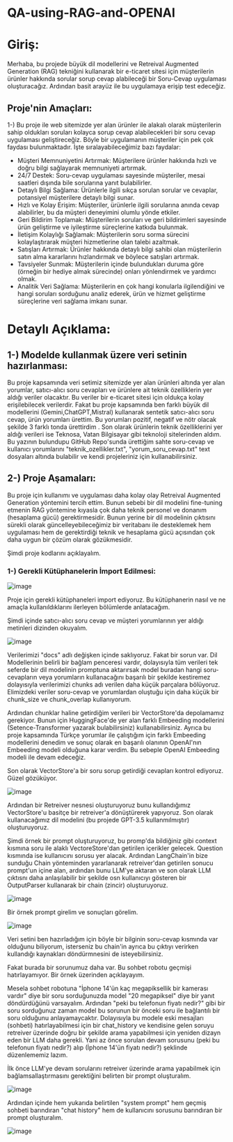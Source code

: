 # QA-using-RAG-and-OPENAI

# Giriş:
Merhaba, bu projede büyük dil modellerini ve Retreival Augmented Generation (RAG) tekniğini kullanarak bir e-ticaret sitesi için müşterilerin ürünler hakkında sorular sorup cevap alabileceği bir Soru-Cevap uygulaması oluşturacağız. Ardından basit arayüz ile bu uygulamaya erişip test edeceğiz.

## Proje'nin Amaçları:

1-) Bu proje ile web sitemizde yer alan ürünler ile alakalı olarak müşterilerin sahip oldukları soruları kolayca sorup cevap alabilecekleri bir soru cevap uygulaması geliştireceğiz. Böyle bir uygulamanın müşteriler için pek çok faydası bulunmaktadır. İşte sıralayabileceğimiz bazı faydalar:

* Müşteri Memnuniyetini Artırmak: Müşterilere ürünler hakkında hızlı ve doğru bilgi sağlayarak memnuniyeti artırmak.
* 24/7 Destek: Soru-cevap uygulaması sayesinde müşteriler, mesai saatleri dışında bile sorularına yanıt bulabilirler.
* Detaylı Bilgi Sağlama: Ürünlerle ilgili sıkça sorulan sorular ve cevaplar, potansiyel müşterilere detaylı bilgi sunar.
* Hızlı ve Kolay Erişim: Müşteriler, ürünlerle ilgili sorularına anında cevap alabilirler, bu da müşteri deneyimini olumlu yönde etkiler.
* Geri Bildirim Toplamak: Müşterilerin soruları ve geri bildirimleri sayesinde ürün geliştirme ve iyileştirme süreçlerine katkıda bulunmak.
* İletişim Kolaylığı Sağlamak: Müşterilerin soru sorma sürecini kolaylaştırarak müşteri hizmetlerine olan talebi azaltmak.
* Satışları Artırmak: Ürünler hakkında detaylı bilgi sahibi olan müşterilerin satın alma kararlarını hızlandırmak ve böylece satışları artırmak.
* Tavsiyeler Sunmak: Müşterilerin içinde bulundukları duruma göre (örneğin bir hediye almak sürecinde) onları yönlendirmek ve yardımcı olmak.
* Analitik Veri Sağlama: Müşterilerin en çok hangi konularla ilgilendiğini ve hangi soruları sorduğunu analiz ederek, ürün ve hizmet geliştirme süreçlerine veri sağlama imkanı sunar.


# Detaylı Açıklama:

## 1-) Modelde kullanmak üzere veri setinin hazırlanması:

Bu proje kapsamında veri setimiz sitemizde yer alan ürünleri altında yer alan yorumlar, satıcı-alıcı soru cevapları ve ürünlere ait teknik özelliklerin yer aldığı veriler olacaktır. Bu veriler bir e-ticaret sitesi için oldukça kolay erişilebilecek verilerdir. Fakat bu proje kapsamında ben farklı büyük dil modellerini (Gemini,ChatGPT,Mistral) kullanarak sentetik satıcı-alıcı soru cevap, ürün yorumları ürettim. Bu yorumları pozitif, negatif ve nötr olacak şekilde 3 farklı tonda ürettirdim . Son olarak ürünlerin teknik özelliklerini yer aldığı verileri ise Teknosa, Vatan Bilgisayar gibi teknoloji sitelerinden aldım. Bu yazının bulundupu GitHub Repo'sunda ürettiğim sahte soru-cevap ve kullanıcı yorumlarını "teknik_ozellikler.txt", "yorum_soru_cevap.txt" text dosyaları altında bulabilir ve kendi projeleriniz için kullanabilirsiniz.

## 2-) Proje Aşamaları:

Bu proje için kullanımı ve uygulaması daha kolay olay Retreival Augmented Generation yöntemini tercih ettim. Bunun sebebi bir dil modelini fine-tuning etmenin RAG yöntemine kıyasla çok daha teknik personel ve donanım (hesaplama gücü) gerektirmesidir. Bunun yerine bir dil modelinin çıktısını sürekli olarak güncelleyebileceğimiz bir veritabanı ile desteklemek hem uygulaması hem de gerektirdiği teknik ve hesaplama gücü açısından çok daha uygun bir çözüm olarak gözükmesidir.

Şimdi proje kodlarını açıklayalım.

### 1-) Gerekli Kütüphanelerin İmport Edilmesi:

![image](https://github.com/enesbesinci/QA-using-RAG-and-OPENAI/assets/110482608/69aa3d20-9a45-4d80-8d2d-21da09a92615)

Proje için gerekli kütüphaneleri import ediyoruz. Bu kütüphanerin nasıl ve ne amaçla kullanıldıklarını ilerleyen bölümlerde anlatacağım.

Şimdi içinde satıcı-alıcı soru cevap ve müşteri yorumlarının yer aldığı metinleri dizinden okuyalım.

![image](https://github.com/enesbesinci/QA-using-RAG-and-OPENAI/assets/110482608/0e63c80f-9b00-45ec-8ea7-729b6065a88f)

Verilerimizi "docs" adlı değişken içinde saklıyoruz. Fakat bir sorun var. Dil Modellerinin belirli bir bağlam penceresi vardır, dolayısıyla tüm verileri tek seferde bir dil modelinin promptuna aktarırsak model buradan hangi soru-cevapların veya yorumların kullanacağını başarılı bir şekilde kestiremez dolayısıyla verilerimizi chunks adı verilen daha küçük parçalara bölüyoruz. Elimizdeki veriler soru-cevap ve yorumlardan oluştuğu için daha küçük bir chunk_size ve chunk_overlap kullanıyorum.

Ardından chunklar haline getirdiğim verileri bir VectorStore'da depolamamız gerekiyor. Bunun için HuggingFace'de yer alan farklı Embeeding modellerini (Setence-Transformer yazarak bulabilirsiniz) kullanabilirsiniz. Ayrıca bu proje kapsamında Türkçe yorumlar ile çalıştığım için farklı Embeeding modellerini denedim ve sonuç olarak en başarılı olanının OpenAI'nın Embeeding modeli olduğuna karar verdim. Bu sebeple OpenAI Embeeding modeli ile devam edeceğiz.

Son olarak VectorStore'a bir soru sorup getirdiği cevapları kontrol ediyoruz. Güzel gözüküyor.

![image](https://github.com/enesbesinci/QA-using-RAG-and-OPENAI/assets/110482608/be6c6a5b-8af6-49a2-b478-8927f66325ea)

Ardından bir Retreiver nesnesi oluşturuyoruz bunu kullandığımız VectorStore'u basitçe bir retreiver'a dönüştürerek yapıyoruz. Son olarak kullanacağımız dil modelini (bu projede GPT-3.5 kullanmılmıştır) oluşturuyoruz.

Şimdi örnek bir prompt oluşturuyoruz, bu promp'da bildiğiniz gibi context kısmına soru ile alaklı VectoreStore'dan getirilen içerikler gelecek. Question kısmında ise kullanıcını sorusu yer alacak. Ardından LangChain'in bize sunduğu Chain yönteminden yararlanarak retreiver'dan getirilen sonucu prompt'un içine alan, ardından bunu LLM'ye aktaran ve son olarak LLM çıktısnı daha anlaşılabilir bir şekilde osn kullanıcıyı gösteren bir OutputParser kullanarak bir chain (zincir) oluşturuyoruz.

![image](https://github.com/enesbesinci/QA-using-RAG-and-OPENAI/assets/110482608/1f931ed5-6c5d-4dc8-bd92-ccafd2e7ced4)

Bir örnek prompt girelim ve sonuçları görelim.

![image](https://github.com/enesbesinci/QA-using-RAG-and-OPENAI/assets/110482608/86b11546-0a24-47a1-b762-3c3a6a350c0f)

Veri setini ben hazırladığım için böyle bir bilginin soru-cevap kısmında var olduğunu biliyorum, isterseniz bu chain'in ayrıca bu çıktıyı verirken kullandığı kaynakları döndürmnesini de isteyebilirsiniz.

Fakat burada bir sorunumuz daha var. Bu sohbet robotu geçmişi hatırlayamıyor. Bir örnek üzerinden açıklayayım.

Mesela sohbet robotuna "İphone 14'ün kaç megapiksellik bir kamerası vardır" diye bir soru sorduğunuzda model "20 megapiksel" diye bir yanıt döndürdüğünü varsayalım. Ardından "peki bu telefonun fiyatı nedir?" gibi bir soru sorduğunuz zaman model bu sorunun bir önceki soru ile bağlantılı bir soru olduğunu anlayamaycaktır. Dolayısıyla bu modele eski mesajları (sohbeti) hatırlayabilmesi için bir chat_history ve kendisine gelen soruyu retreiver üzerinde doğru bir şekilde arama yapabilmesi için yeniden dizayn eden bir LLM daha gerekli. Yani az önce sorulan devam sorusunu (peki bu telefonun fiyatı nedir?) alıp (İphone 14'ün fiyatı nedir?) şeklinde düzenlememiz lazım.

İlk önce LLM'ye devam sorularını retreiver üzerinde arama yapabilmek için bağlamsallaştırmasını gerektiğini belirten bir prompt oluşturalım.

![image](https://github.com/enesbesinci/QA-using-RAG-and-OPENAI/assets/110482608/248ef05f-c3cc-4f14-90b4-088514e2f82e)

Ardından içinde hem yukarıda belirtilen "system prompt" hem geçmiş sohbeti barındıran "chat history" hem de kullanıcını sorusunu barındıran bir prompt oluşturalım.


![image](https://github.com/enesbesinci/QA-using-RAG-and-OPENAI/assets/110482608/82b188e0-f8f2-456d-bfb1-24764f5b509e)




